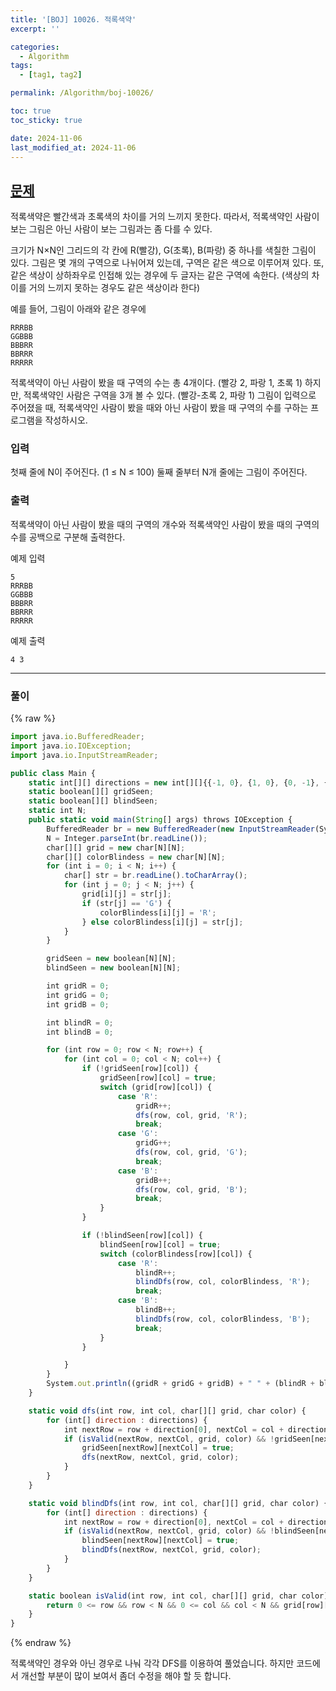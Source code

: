 ```yaml
---
title: '[BOJ] 10026. 적록색약'
excerpt: ''

categories:
  - Algorithm
tags:
  - [tag1, tag2]

permalink: /Algorithm/boj-10026/

toc: true
toc_sticky: true

date: 2024-11-06
last_modified_at: 2024-11-06
---
```


## [문제](https://www.acmicpc.net/problem/10026)

적록색약은 빨간색과 초록색의 차이를 거의 느끼지 못한다. 따라서, 적록색약인 사람이 보는 그림은 아닌 사람이 보는 그림과는 좀 다를 수 있다.

크기가 N×N인 그리드의 각 칸에 R(빨강), G(초록), B(파랑) 중 하나를 색칠한 그림이 있다. 그림은 몇 개의 구역으로 나뉘어져 있는데, 구역은 같은 색으로 이루어져 있다. 또, 같은 색상이 상하좌우로 인접해 있는 경우에 두 글자는 같은 구역에 속한다. (색상의 차이를 거의 느끼지 못하는 경우도 같은 색상이라 한다)

예를 들어, 그림이 아래와 같은 경우에

```
RRRBB
GGBBB
BBBRR
BBRRR
RRRRR
```

적록색약이 아닌 사람이 봤을 때 구역의 수는 총 4개이다. (빨강 2, 파랑 1, 초록 1) 하지만, 적록색약인 사람은 구역을 3개 볼 수 있다. (빨강-초록 2, 파랑 1)
그림이 입력으로 주어졌을 때, 적록색약인 사람이 봤을 때와 아닌 사람이 봤을 때 구역의 수를 구하는 프로그램을 작성하시오.

### 입력

첫째 줄에 N이 주어진다. (1 ≤ N ≤ 100)
둘째 줄부터 N개 줄에는 그림이 주어진다.

### 출력

적록색약이 아닌 사람이 봤을 때의 구역의 개수와 적록색약인 사람이 봤을 때의 구역의 수를 공백으로 구분해 출력한다.

예제 입력

```
5
RRRBB
GGBBB
BBBRR
BBRRR
RRRRR
```

예제 출력

```
4 3
```

---

### 풀이

{% raw %}

```javascript
import java.io.BufferedReader;
import java.io.IOException;
import java.io.InputStreamReader;

public class Main {
    static int[][] directions = new int[][]{{-1, 0}, {1, 0}, {0, -1}, {0, 1}};
    static boolean[][] gridSeen;
    static boolean[][] blindSeen;
    static int N;
    public static void main(String[] args) throws IOException {
        BufferedReader br = new BufferedReader(new InputStreamReader(System.in));
        N = Integer.parseInt(br.readLine());
        char[][] grid = new char[N][N];
        char[][] colorBlindess = new char[N][N];
        for (int i = 0; i < N; i++) {
            char[] str = br.readLine().toCharArray();
            for (int j = 0; j < N; j++) {
                grid[i][j] = str[j];
                if (str[j] == 'G') {
                    colorBlindess[i][j] = 'R';
                } else colorBlindess[i][j] = str[j];
            }
        }

        gridSeen = new boolean[N][N];
        blindSeen = new boolean[N][N];

        int gridR = 0;
        int gridG = 0;
        int gridB = 0;

        int blindR = 0;
        int blindB = 0;

        for (int row = 0; row < N; row++) {
            for (int col = 0; col < N; col++) {
                if (!gridSeen[row][col]) {
                    gridSeen[row][col] = true;
                    switch (grid[row][col]) {
                        case 'R':
                            gridR++;
                            dfs(row, col, grid, 'R');
                            break;
                        case 'G':
                            gridG++;
                            dfs(row, col, grid, 'G');
                            break;
                        case 'B':
                            gridB++;
                            dfs(row, col, grid, 'B');
                            break;
                    }
                }

                if (!blindSeen[row][col]) {
                    blindSeen[row][col] = true;
                    switch (colorBlindess[row][col]) {
                        case 'R':
                            blindR++;
                            blindDfs(row, col, colorBlindess, 'R');
                            break;
                        case 'B':
                            blindB++;
                            blindDfs(row, col, colorBlindess, 'B');
                            break;
                    }
                }

            }
        }
        System.out.println((gridR + gridG + gridB) + " " + (blindR + blindB));
    }

    static void dfs(int row, int col, char[][] grid, char color) {
        for (int[] direction : directions) {
            int nextRow = row + direction[0], nextCol = col + direction[1];
            if (isValid(nextRow, nextCol, grid, color) && !gridSeen[nextRow][nextCol]) {
                gridSeen[nextRow][nextCol] = true;
                dfs(nextRow, nextCol, grid, color);
            }
        }
    }

    static void blindDfs(int row, int col, char[][] grid, char color) {
        for (int[] direction : directions) {
            int nextRow = row + direction[0], nextCol = col + direction[1];
            if (isValid(nextRow, nextCol, grid, color) && !blindSeen[nextRow][nextCol]) {
                blindSeen[nextRow][nextCol] = true;
                blindDfs(nextRow, nextCol, grid, color);
            }
        }
    }

    static boolean isValid(int row, int col, char[][] grid, char color) {
        return 0 <= row && row < N && 0 <= col && col < N && grid[row][col] == color;
    }
}
```

{% endraw %}

적록색약인 경우와 아닌 경우로 나눠 각각 DFS를 이용하여 풀었습니다. 하지만 코드에서 개선할 부분이 많이 보여서 좀더 수정을 해야 할 듯 합니다.
